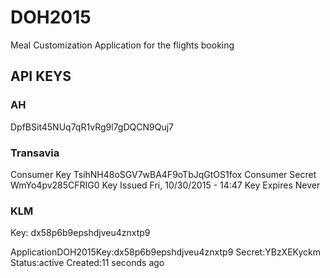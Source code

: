 # DOH2015
Meal Customization Application for the flights booking

## API KEYS

### AH 
DpfBSit45NUq7qR1vRg9l7gDQCN9Quj7

### Transavia

Consumer Key	TsihNH48oSGV7wBA4F9oTbJqGtOS1fox
Consumer Secret	WmYo4pv285CFRIG0
Key Issued	Fri, 10/30/2015 - 14:47
Key Expires	Never

### KLM

Key: dx58p6b9epshdjveu4znxtp9

ApplicationDOH2015Key:dx58p6b9epshdjveu4znxtp9
Secret:YBzXEKyckm
Status:active
Created:11 seconds ago

